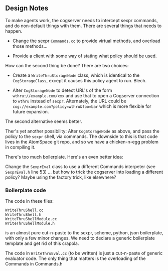 
Design Notes
------------
To make agents work, the cogserver needs to intercept sexpr commands,
and do non-default things with them.  There are several things that
needs to happen.

* Change the sexpr `Commands.cc` to provide virtual methods, and
  overload those methods...

* Provide a client with some way of stating what policy should be used.

How can the second thing be done?  There are two choices:

* Create a `WriteThruStorageNode` class, which is identical to the
  `CogStorageClass`, except it causes this policy agent to run.
  Blech.

* Alter `CogStorageNode` to detect URL's of the form
  `wthru://example.com/xxx` and use that to open a Cogserver connection
  to `wthru` instead of `sexpr`.  Alternately, the URL could be
  `cog://example.com?policy=wthru&foo=bar` which is more flexible for
  future expansion.

The second alternative seems better.

Ther's yet another possibility: Alter `CogStorageNode` as above, and
pass the policy to the `sexpr` shell, via commands.  The downside to
this is that code lives in the AtomSpace git repo, and so we have a
chicken-n-egg problem in compiling it.

There's too much boilerplate. Here's an even better idea:

Change the `SexprEval` class to use a different Commands interpeter
(see `SexprEval.h` line 53) ... but how to trick the cogserver into
loading a different policy?  Maybe using the factory trick, like
elsewhere?

### Boilerplate code
The code in these files:
```
WriteThruShell.cc
WriteThruShell.h
WriteThruShellModule.cc
WriteThruShellModule.h
```
is an almost pure cut-n-paste to the sexpr, scheme, python, json
boilerplate, with only a few minor changes.  We need to declare a
generic boilerplate template and get rid of this crapola.

The code in `WriteThruEval.cc` (to be written) is just a cut-n-paste
of generic evaluator code. The only thing that matters is the
overloading of the Commands in Commands.h

